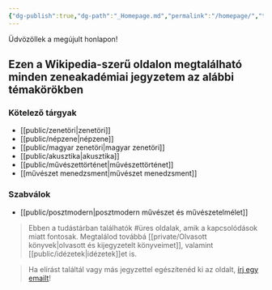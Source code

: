 ```yaml
---
{"dg-publish":true,"dg-path":"_Homepage.md","permalink":"/homepage/","tags":["gardenEntry"]}
---
```


Üdvözöllek a megújult honlapon!
## Ezen a Wikipedia-szerű oldalon megtalálható minden zeneakadémiai jegyzetem az alábbi témakörökben

### Kötelező tárgyak

- [[public/zenetöri\|zenetöri]]
- [[public/népzene\|népzene]]
- [[public/magyar zenetöri\|magyar zenetöri]]
- [[public/akusztika\|akusztika]]
- [[public/művészettörténet\|művészettörténet]]
- [[művészet menedzsment\|művészet menedzsment]]

### Szabválok

- [[public/posztmodern\|posztmodern művészet és művészetelmélet]]

> Ebben a tudástárban találhatók #üres oldalak, amik a kapcsolódások miatt fontosak. Megtalálod továbbá [[private/Olvasott könyvek\|olvasott és kijegyzetelt könyveimet]], valamint [[public/idézetek\|idézetek]]et is.

> Ha elírást találtál vagy más jegyzettel egészítenéd ki az oldalt, [írj egy emailt](mailto:contact@andrasdenes.com)!